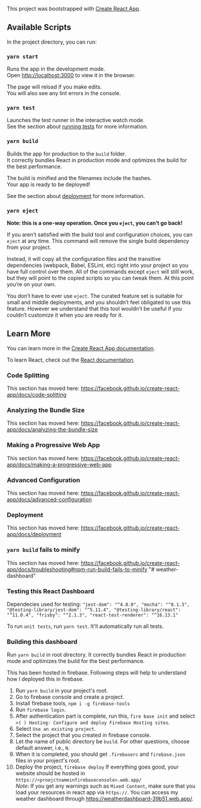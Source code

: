 This project was bootstrapped with [Create React App](https://github.com/facebook/create-react-app).

## Available Scripts

In the project directory, you can run:

### `yarn start`

Runs the app in the development mode.<br />
Open [http://localhost:3000](http://localhost:3000) to view it in the browser.

The page will reload if you make edits.<br />
You will also see any lint errors in the console.

### `yarn test`

Launches the test runner in the interactive watch mode.<br />
See the section about [running tests](https://facebook.github.io/create-react-app/docs/running-tests) for more information.

### `yarn build`

Builds the app for production to the `build` folder.<br />
It correctly bundles React in production mode and optimizes the build for the best performance.

The build is minified and the filenames include the hashes.<br />
Your app is ready to be deployed!

See the section about [deployment](https://facebook.github.io/create-react-app/docs/deployment) for more information.

### `yarn eject`

**Note: this is a one-way operation. Once you `eject`, you can’t go back!**

If you aren’t satisfied with the build tool and configuration choices, you can `eject` at any time. This command will remove the single build dependency from your project.

Instead, it will copy all the configuration files and the transitive dependencies (webpack, Babel, ESLint, etc) right into your project so you have full control over them. All of the commands except `eject` will still work, but they will point to the copied scripts so you can tweak them. At this point you’re on your own.

You don’t have to ever use `eject`. The curated feature set is suitable for small and middle deployments, and you shouldn’t feel obligated to use this feature. However we understand that this tool wouldn’t be useful if you couldn’t customize it when you are ready for it.

## Learn More

You can learn more in the [Create React App documentation](https://facebook.github.io/create-react-app/docs/getting-started).

To learn React, check out the [React documentation](https://reactjs.org/).

### Code Splitting

This section has moved here: https://facebook.github.io/create-react-app/docs/code-splitting

### Analyzing the Bundle Size

This section has moved here: https://facebook.github.io/create-react-app/docs/analyzing-the-bundle-size

### Making a Progressive Web App

This section has moved here: https://facebook.github.io/create-react-app/docs/making-a-progressive-web-app

### Advanced Configuration

This section has moved here: https://facebook.github.io/create-react-app/docs/advanced-configuration

### Deployment

This section has moved here: https://facebook.github.io/create-react-app/docs/deployment

### `yarn build` fails to minify

This section has moved here: https://facebook.github.io/create-react-app/docs/troubleshooting#npm-run-build-fails-to-minify
"# weather-dashboard"  

### Testing this React Dashboard

Dependecies used for testing: 
`"jest-dom": "^4.0.0",
"mocha": "^8.1.3",
"@testing-library/jest-dom": "^5.11.4",
"@testing-library/react": "^11.0.4",
"frisby": "^2.1.3",
"react-test-renderer": "^16.13.1"`  

To run `unit tests`, run `yarn test`. It'll automatically run all tests. 

### Building this dashboard

Run `yarn build` in root directory. It correctly bundles React in production mode and optimizes the build for the best performance. 

This has been hosted in firebase. Following steps will help to understand how I deployed this in firebase. 
1. Run `yarn build` in your project's root.
2. Go to firebase console and create a project.
3. Install firebase tools, `npm i -g firebase-tools`
4. Run `firebase login`. 
5. After authentication part is complete, run this, `fire base init` and select `>( ) Hosting: Configure and deploy Firebase Hosting sites`.  
6. Select `Use an existing project`.  
7. Select the project that you created in firebase console.
8. Let the name of public directory be `build`. For other questions, choose default answer, i.e., `N`. 
9. When it is completed, you should get `.firebaserc` and `firebase.json` files in your project's root. 
10. Deploy the project, `firebase deploy`
If everything goes good, your website should be hosted in `https://<proejctnameinfirebaseconsole>.web.app/`  
*Note:* If you get any warnings such as `Mixed Content`, make sure that you load your resources in react app via `https://`. 
You can access my weather dashboard through https://weatherdashboard-39b51.web.app/. 
